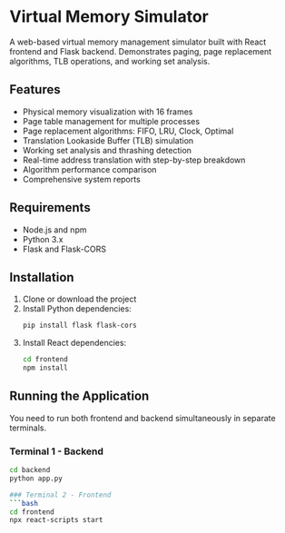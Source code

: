 # Virtual Memory Simulator

A web-based virtual memory management simulator built with React frontend and Flask backend. Demonstrates paging, page replacement algorithms, TLB operations, and working set analysis.

## Features
* Physical memory visualization with 16 frames
* Page table management for multiple processes
* Page replacement algorithms: FIFO, LRU, Clock, Optimal
* Translation Lookaside Buffer (TLB) simulation
* Working set analysis and thrashing detection
* Real-time address translation with step-by-step breakdown
* Algorithm performance comparison
* Comprehensive system reports

## Requirements
* Node.js and npm
* Python 3.x
* Flask and Flask-CORS

## Installation
1.  Clone or download the project
2.  Install Python dependencies:
    ```bash
    pip install flask flask-cors
    ```
3.  Install React dependencies:
    ```bash
    cd frontend
    npm install
    ```

## Running the Application
You need to run both frontend and backend simultaneously in separate terminals.

### Terminal 1 - Backend
```bash
cd backend
python app.py

### Terminal 2 - Frontend
```bash
cd frontend
npx react-scripts start